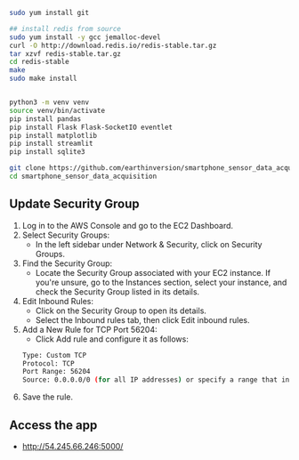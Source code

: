 ```bash
sudo yum install git

## install redis from source
sudo yum install -y gcc jemalloc-devel
curl -O http://download.redis.io/redis-stable.tar.gz
tar xzvf redis-stable.tar.gz
cd redis-stable
make
sudo make install


python3 -m venv venv
source venv/bin/activate
pip install pandas
pip install Flask Flask-SocketIO eventlet
pip install matplotlib
pip install streamlit
pip install sqlite3

git clone https://github.com/earthinversion/smartphone_sensor_data_acquisition.git
cd smartphone_sensor_data_acquisition

```


## Update Security Group
1. Log in to the AWS Console and go to the EC2 Dashboard.
1. Select Security Groups:
    - In the left sidebar under Network & Security, click on Security Groups.
1. Find the Security Group:
    - Locate the Security Group associated with your EC2 instance. If you're unsure, go to the Instances section, select your instance, and check the Security Group listed in its details.
1. Edit Inbound Rules:
    - Click on the Security Group to open its details.
    - Select the Inbound rules tab, then click Edit inbound rules.
1. Add a New Rule for TCP Port 56204:
    - Click Add rule and configure it as follows:
    ```bash
    Type: Custom TCP
    Protocol: TCP
    Port Range: 56204
    Source: 0.0.0.0/0 (for all IP addresses) or specify a range that includes your phone’s IP address if you want to restrict access.
    ```
1. Save the rule.


## Access the app
- http://54.245.66.246:5000/
